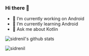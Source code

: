 ### Hi there 👋

- 🔭 I’m currently working on Android
- 🌱 I’m currently learning Android
- 💬 Ask me about Kotlin

![sidrenil's github stats](https://github-readme-stats.vercel.app/api?username=sidrenil&show_icons=true&line_height=25)
<p><img align="left" src="https://github-readme-stats.vercel.app/api/top-langs/?username=sidrenil&layout=compact&hide=html" alt="sidrenil" /></p>
